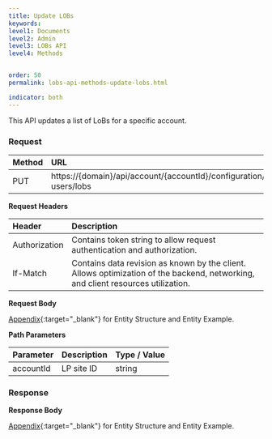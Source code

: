 ```yaml
---
title: Update LOBs
keywords:
level1: Documents
level2: Admin
level3: LOBs API
level4: Methods


order: 50
permalink: lobs-api-methods-update-lobs.html

indicator: both
---
```


This API updates a list of LoBs for a specific account.

### Request

 |Method | URL |
 |:--- | :--- |
 |PUT | https://{domain}/api/account/{accountId}/configuration/le-users/lobs |

**Request Headers**

| Header | Description |
 |:--- | :--- |
 |Authorization  |Contains token string to allow request authentication and authorization. |
 |If-Match | Contains data revision as known by the client. Allows optimization of the backend, networking, and client resources utilization. |

**Request Body**

[Appendix](administration-lobs-appendix.html){:target="_blank"} for Entity Structure and Entity Example.

**Path Parameters**

 |Parameter | Description  |Type / Value |
 |:---|  :--- | :--- |
 |accountId | LP site ID | string  |

### Response

**Response Body**

[Appendix](administration-lobs-appendix.html){:target="_blank"} for Entity Structure and Entity Example.
